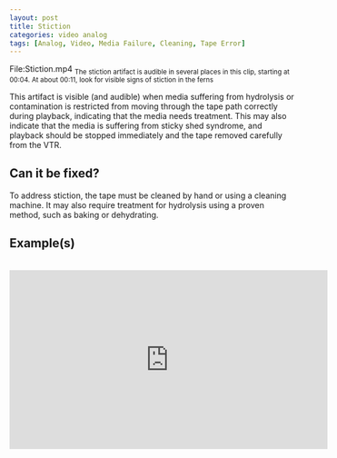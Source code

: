 ```yaml
---
layout: post
title: Stiction
categories: video analog
tags: [Analog, Video, Media Failure, Cleaning, Tape Error]
---
```


File:Stiction.mp4
<sub>The stiction artifact is audible in several places in this clip, starting at 00:04. At about 00:11, look for visible signs of stiction in the ferns</sub>

This artifact is visible (and audible) when media suffering from hydrolysis or contamination is restricted from moving through the tape path correctly during playback, indicating that the media needs treatment. This may also indicate that the media is suffering from sticky shed syndrome, and playback should be stopped immediately and the tape removed carefully from the VTR.

## Can it be fixed?

To address stiction, the tape must be cleaned by hand or using a cleaning machine. It may also require treatment for hydrolysis using a proven method, such as baking or dehydrating.

## Example(s)
<br>
<iframe src="https://archive.org/embed/stiction" width="560" height="315" frameborder="0" webkitallowfullscreen="true" mozallowfullscreen="true" allowfullscreen></iframe>
